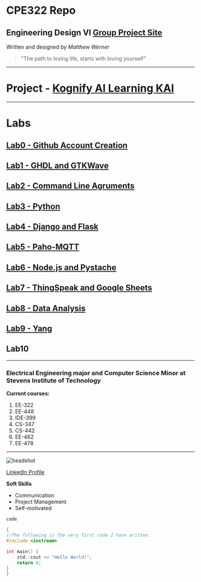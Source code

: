 # CPE322 Repo
## Engineering Design VI [Group Project Site](https://sites.google.com/stevens.edu/ee322-circuit-vanguard/home)
Written and designed by *Matthew Werner*
> "The path to loving life, starts with loving yourself"

---
# Project - [Kognify AI Learning KAI](https://sites.google.com/stevens.edu/ee322-circuit-vanguard/home)
---
# Labs

## [Lab0 - Github Account Creation](https://github.com/Mj-Werner/CPE322.git)

## [Lab1 - GHDL and GTKWave](lab1)

## [Lab2 - Command Line Agruments](lab2)

## [Lab3 - Python](lab3)

## [Lab4 - Django and Flask](lab4)

## [Lab5 - Paho-MQTT](lab5)

## [Lab6 - Node.js and Pystache](lab6)

## [Lab7 - ThingSpeak and Google Sheets](lab7)

## [Lab8 - Data Analysis](lab8)

## [Lab9 - Yang](lab9)

## Lab10
---
### Electrical Engineering major and Computer Science Minor at Stevens Institute of Technology
**Current courses:**
1. EE-322
2. EE-448
3. IDE-399
4. CS-347
5. CS-442
6. EE-462
7. EE-478

---
![headshot](https://github.com/user-attachments/assets/57ea0bc5-00d7-44ee-beab-4fbf49803a2a)

[LinkedIn Profile](www.linkedin.com/in/matthew-werner-883953240)

**Soft Skills**
- Communication
- Project Management
- Self-motivated 

`code`
```C
{
//The following is the very first code I have written.
#include <iostream>

int main() {
    std::cout << "Hello World!";
    return 0;
}
}
```
